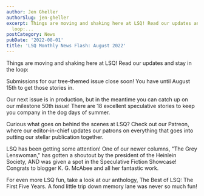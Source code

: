 ```yaml
---
author: Jen Gheller
authorSlug: jen-gheller
excerpt: Things are moving and shaking here at LSQ! Read our updates and stay in the
  loop:...
postCategory: News
pubDate: '2022-08-01'
title: 'LSQ Monthly News Flash: August 2022'
---
```

Things are moving and shaking here at LSQ! Read our updates and stay in the loop:

Submissions for our tree-themed issue close soon! You have until August 15th to get those stories in.

Our next issue is in production, but in the meantime you can catch up on our milestone 50th issue! There are 18 excellent speculative stories to keep you company in the dog days of summer.

Curious what goes on behind the scenes at LSQ? Check out our Patreon, where our editor-in-chief updates our patrons on everything that goes into putting our stellar publication together.

LSQ has been getting some attention! One of our newer columns, "The Grey Lenswoman," has gotten a shoutout by the president of the Heinlein Society, AND was given a spot in the Speculative Fiction Showcase! Congrats to blogger K. G. McAbee and all her fantastic work.

For even more LSQ fun, take a look at our anthology, The Best of LSQ: The First Five Years. A fond little trip down memory lane was never so much fun!